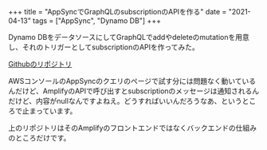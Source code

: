 +++
title = "AppSyncでGraphQLのsubscriptionのAPIを作る"
date = "2021-04-13"
tags = ["AppSync", "Dynamo DB"]
+++

Dynamo DBをデータソースにしてGraphQLでaddやdeleteのmutationを用意し、それのトリガーとしてsubscriptionのAPIを作ってみた。

[Githubのリポジトリ](https://github.com/suzukiken/cdkappsync-subscription)

AWSコンソールのAppSyncのクエリのページで試す分には問題なく動いているんだけど、AmplifyのAPIで呼び出すとsubscriptionのメッセージは通知されるんだけど、内容がnullなんですよねえ。どうすればいいんだろうなあ、というところで止まっています。

上のリポジトリはそのAmplifyのフロントエンドではなくバックエンドの仕組みのところだけです。